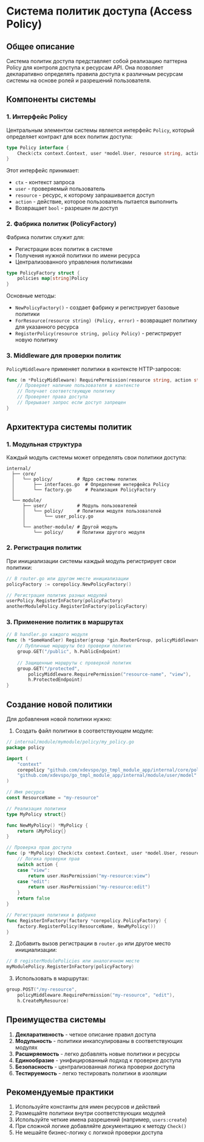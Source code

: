 # Система политик доступа (Access Policy)

## Общее описание

Система политик доступа представляет собой реализацию паттерна Policy для контроля доступа к ресурсам API. Она позволяет декларативно определять правила доступа к различным ресурсам системы на основе ролей и разрешений пользователя.

## Компоненты системы

### 1. Интерфейс Policy

Центральным элементом системы является интерфейс `Policy`, который определяет контракт для всех политик доступа:

```go
type Policy interface {
    Check(ctx context.Context, user *model.User, resource string, action string) bool
}
```

Этот интерфейс принимает:
- `ctx` - контекст запроса
- `user` - проверяемый пользователь
- `resource` - ресурс, к которому запрашивается доступ
- `action` - действие, которое пользователь пытается выполнить
- Возвращает `bool` - разрешен ли доступ

### 2. Фабрика политик (PolicyFactory)

Фабрика политик служит для:
- Регистрации всех политик в системе
- Получения нужной политики по имени ресурса
- Централизованного управления политиками

```go
type PolicyFactory struct {
    policies map[string]Policy
}
```

Основные методы:
- `NewPolicyFactory()` - создает фабрику и регистрирует базовые политики
- `ForResource(resource string) (Policy, error)` - возвращает политику для указанного ресурса
- `RegisterPolicy(resource string, policy Policy)` - регистрирует новую политику

### 3. Middleware для проверки политик

`PolicyMiddleware` применяет политики в контексте HTTP-запросов:

```go
func (m *PolicyMiddleware) RequirePermission(resource string, action string) gin.HandlerFunc {
    // Проверяет наличие пользователя в контексте
    // Получает соответствующую политику
    // Проверяет права доступа
    // Прерывает запрос если доступ запрещен
}
```

## Архитектура системы политик

### 1. Модульная структура

Каждый модуль системы может определять свои политики доступа:

```
internal/
  ├── core/
  │   └── policy/         # Ядро системы политик
  │       ├── interfaces.go  # Определение интерфейса Policy
  │       └── factory.go     # Реализация PolicyFactory
  │
  └── module/
      ├── user/           # Модуль пользователей
      │   └── policy/     # Политики модуля пользователей
      │       └── user_policy.go
      │
      └── another-module/ # Другой модуль
          └── policy/     # Политики другого модуля
```

### 2. Регистрация политик

При инициализации системы каждый модуль регистрирует свои политики:

```go
// В router.go или другом месте инициализации
policyFactory := corepolicy.NewPolicyFactory()

// Регистрация политик разных модулей
userPolicy.RegisterInFactory(policyFactory)
anotherModulePolicy.RegisterInFactory(policyFactory)
```

### 3. Применение политик в маршрутах

```go
// В handler.go каждого модуля
func (h *SomeHandler) Register(group *gin.RouterGroup, policyMiddleware *middleware.PolicyMiddleware) {
    // Публичные маршруты без проверки политик
    group.GET("/public", h.PublicEndpoint)
    
    // Защищенные маршруты с проверкой политик
    group.GET("/protected", 
        policyMiddleware.RequirePermission("resource-name", "view"), 
        h.ProtectedEndpoint)
}
```

## Создание новой политики

Для добавления новой политики нужно:

1. Создать файл политики в соответствующем модуле:

```go
// internal/module/mymodule/policy/my_policy.go
package policy

import (
    "context"
    corepolicy "github.com/xdevspo/go_tmpl_module_app/internal/core/policy"
    "github.com/xdevspo/go_tmpl_module_app/internal/module/user/model"
)

// Имя ресурса
const ResourceName = "my-resource"

// Реализация политики
type MyPolicy struct{}

func NewMyPolicy() *MyPolicy {
    return &MyPolicy{}
}

// Проверка прав доступа
func (p *MyPolicy) Check(ctx context.Context, user *model.User, resource string, action string) bool {
    // Логика проверки прав
    switch action {
    case "view":
        return user.HasPermission("my-resource:view")
    case "edit":
        return user.HasPermission("my-resource:edit")
    }
    return false
}

// Регистрация политики в фабрике
func RegisterInFactory(factory *corepolicy.PolicyFactory) {
    factory.RegisterPolicy(ResourceName, NewMyPolicy())
}
```

2. Добавить вызов регистрации в `router.go` или другое место инициализации:

```go
// В registerModulePolicies или аналогичном месте
myModulePolicy.RegisterInFactory(policyFactory)
```

3. Использовать в маршрутах:

```go
group.POST("/my-resource", 
    policyMiddleware.RequirePermission("my-resource", "edit"), 
    h.CreateMyResource)
```

## Преимущества системы

1. **Декларативность** - четкое описание правил доступа
2. **Модульность** - политики инкапсулированы в соответствующих модулях
3. **Расширяемость** - легко добавлять новые политики и ресурсы
4. **Единообразие** - унифицированный подход к проверке доступа
5. **Безопасность** - централизованная логика проверки доступа
6. **Тестируемость** - легко тестировать политики в изоляции

## Рекомендуемые практики

1. Используйте константы для имен ресурсов и действий
2. Размещайте политики внутри соответствующих модулей
3. Используйте четкие имена разрешений (например, `users:create`)
4. При сложной логике добавляйте документацию к методу `Check()`
5. Не мешайте бизнес-логику с логикой проверки доступа 
